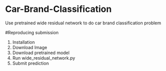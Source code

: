 # Car-Brand-Classification
Use pretrained wide residual network to do car brand classification problem

  #Reproducing submission
  1. Installation
  2. Download Image
  3. Download pretrained model
  4. Run wide_residual_network.py 
  5. Submit prediction
